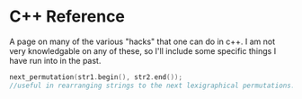 # C++ Reference

A page on many of the various "hacks" that one can do in c++.
I am not very knowledgable on any of these, so I'll include some specific things I have run into in the past.

```cpp
next_permutation(str1.begin(), str2.end());
//useful in rearranging strings to the next lexigraphical permutations.
```

